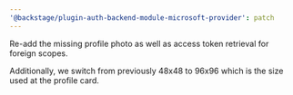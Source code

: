 ```yaml
---
'@backstage/plugin-auth-backend-module-microsoft-provider': patch
---
```


Re-add the missing profile photo
as well as access token retrieval for foreign scopes.

Additionally, we switch from previously 48x48 to 96x96
which is the size used at the profile card.
